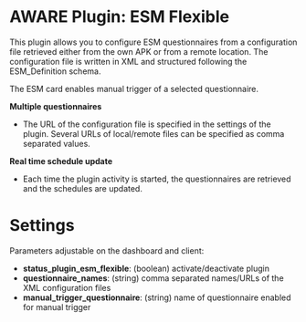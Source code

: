 AWARE Plugin: ESM Flexible
==========================

This plugin allows you to configure ESM questionnaires from a configuration file retrieved either from the own APK or from a remote location. The configuration file is written in XML and structured following the ESM_Definition schema.

The ESM card enables manual trigger of a selected questionnaire.

**Multiple questionnaires** 
- The URL of the configuration file is specified in the settings of the plugin. Several URLs of local/remote files can be specified as comma separated values.

**Real time schedule update**
- Each time the plugin activity is started, the questionnaires are retrieved and the schedules are updated.

# Settings
Parameters adjustable on the dashboard and client:
- **status_plugin_esm_flexible**: (boolean) activate/deactivate plugin
- **questionnaire_names**: (string) comma separated names/URLs of the XML configuration files
- **manual_trigger_questionnaire**: (string) name of questionnaire enabled for manual trigger
